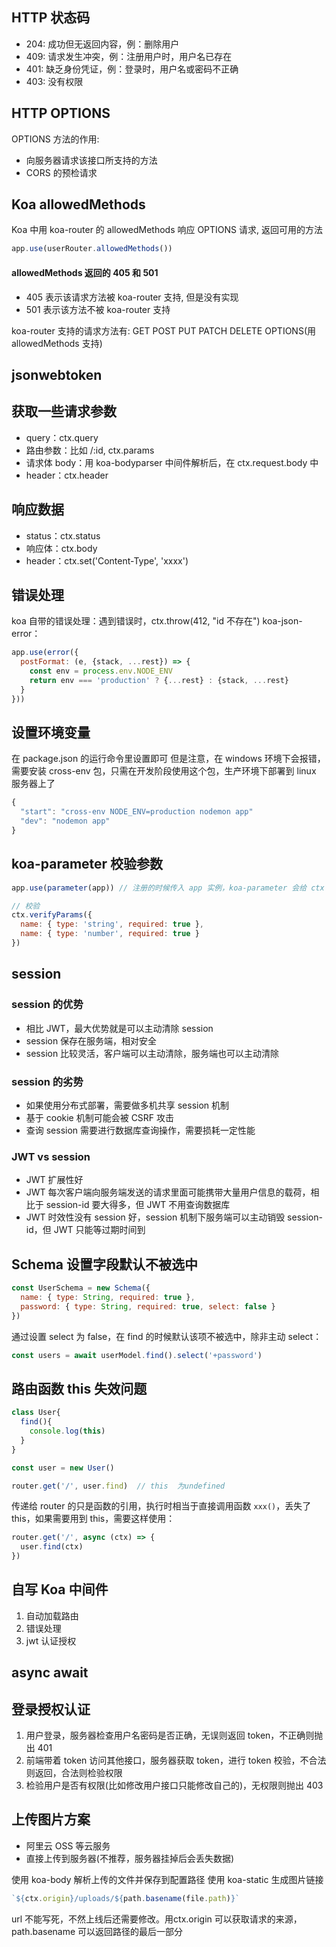 ## HTTP 状态码
- 204: 成功但无返回内容，例：删除用户
- 409: 请求发生冲突，例：注册用户时，用户名已存在
- 401: 缺乏身份凭证，例：登录时，用户名或密码不正确
- 403: 没有权限
## HTTP OPTIONS
OPTIONS 方法的作用:
- 向服务器请求该接口所支持的方法
- CORS 的预检请求

## Koa allowedMethods 
Koa 中用 koa-router 的 allowedMethods 响应 OPTIONS 请求, 返回可用的方法
```JavaScript
app.use(userRouter.allowedMethods())
```

#### allowedMethods 返回的 405 和 501
- 405 表示该请求方法被 koa-router 支持, 但是没有实现
- 501 表示该方法不被 koa-router 支持

koa-router 支持的请求方法有: GET POST PUT PATCH DELETE OPTIONS(用 allowedMethods 支持)

## jsonwebtoken


## 获取一些请求参数
- query：ctx.query
- 路由参数：比如 /:id, ctx.params
- 请求体 body：用 koa-bodyparser 中间件解析后，在 ctx.request.body 中
- header：ctx.header

## 响应数据
- status：ctx.status
- 响应体：ctx.body
- header：ctx.set('Content-Type', 'xxxx')

## 错误处理
koa 自带的错误处理：遇到错误时，ctx.throw(412, "id 不存在")
koa-json-error：
```javascript
app.use(error({
  postFormat: (e, {stack, ...rest}) => {
    const env = process.env.NODE_ENV
    return env === 'production' ? {...rest} : {stack, ...rest}
  }
}))
```

## 设置环境变量
在 package.json 的运行命令里设置即可
但是注意，在 windows 环境下会报错，需要安装 cross-env 包，只需在开发阶段使用这个包，生产环境下部署到 linux 服务器上了
```javascript
{
  "start": "cross-env NODE_ENV=production nodemon app"
  "dev": "nodemon app"
}
```

## koa-parameter 校验参数
```javascript
app.use(parameter(app)) // 注册的时候传入 app 实例，koa-parameter 会给 ctx 注册一个实例方法供给校验

// 校验
ctx.verifyParams({
  name: { type: 'string', required: true },
  name: { type: 'number', required: true }
})

```
## session
### session 的优势
- 相比 JWT，最大优势就是可以主动清除 session
- session 保存在服务端，相对安全
- session 比较灵活，客户端可以主动清除，服务端也可以主动清除

### session 的劣势
- 如果使用分布式部署，需要做多机共享 session 机制
- 基于 cookie 机制可能会被 CSRF 攻击
- 查询 session 需要进行数据库查询操作，需要损耗一定性能

### JWT vs session
- JWT 扩展性好
- JWT 每次客户端向服务端发送的请求里面可能携带大量用户信息的载荷，相比于 session-id 要大得多，但 JWT 不用查询数据库
- JWT 时效性没有 session 好，session 机制下服务端可以主动销毁 session-id，但 JWT 只能等过期时间到

## Schema 设置字段默认不被选中
```javascript
const UserSchema = new Schema({
  name: { type: String, required: true },
  password: { type: String, required: true, select: false }
})
```
通过设置 select 为 false，在 find 的时候默认该项不被选中，除非主动 select：
```javascript
const users = await userModel.find().select('+password')
```

## 路由函数 this 失效问题
```javascript
class User{
  find(){
    console.log(this)
  }
}

const user = new User()

router.get('/', user.find)  // this  为undefined
```
传递给 router 的只是函数的引用，执行时相当于直接调用函数 ```xxx()```，丢失了 this，如果需要用到 this，需要这样使用：
```javascript
router.get('/', async (ctx) => {
  user.find(ctx)
})
```

## 自写 Koa 中间件
1. 自动加载路由
2. 错误处理
3. jwt 认证授权

## async await

## 登录授权认证
1. 用户登录，服务器检查用户名密码是否正确，无误则返回 token，不正确则抛出 401
2. 前端带着 token 访问其他接口，服务器获取 token，进行 token 校验，不合法则返回，合法则检验权限
3. 检验用户是否有权限(比如修改用户接口只能修改自己的)，无权限则抛出 403

## 上传图片方案
- 阿里云 OSS 等云服务
- 直接上传到服务器(不推荐，服务器挂掉后会丢失数据)

使用 koa-body 解析上传的文件并保存到配置路径
使用 koa-static 生成图片链接
```javascript
`${ctx.origin}/uploads/${path.basename(file.path)}`
```
url 不能写死，不然上线后还需要修改。用ctx.origin 可以获取请求的来源，path.basename 可以返回路径的最后一部分

